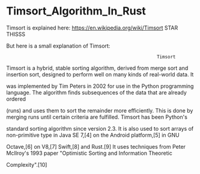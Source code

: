 # Timsort_Algorithm_In_Rust
Timsort is explained here: https://en.wikipedia.org/wiki/Timsort
STAR THISSS

But here is a small explanation of Timsort:


                                                            Timsort
                                                                   
Timsort is a hybrid, stable sorting algorithm, derived from merge sort and insertion sort, designed to perform well on many kinds of real-world data. It 

was implemented by Tim Peters in 2002 for use in the Python programming language. The algorithm finds subsequences of the data that are already ordered 

(runs) and uses them to sort the remainder more efficiently. This is done by merging runs until certain criteria are fulfilled. Timsort has been Python's 

standard sorting algorithm since version 2.3. It is also used to sort arrays of non-primitive type in Java SE 7,[4] on the Android platform,[5] in GNU 

Octave,[6] on V8,[7] Swift,[8] and Rust.[9]  It uses techniques from Peter McIlroy's 1993 paper "Optimistic Sorting and Information Theoretic 

Complexity".[10] 

